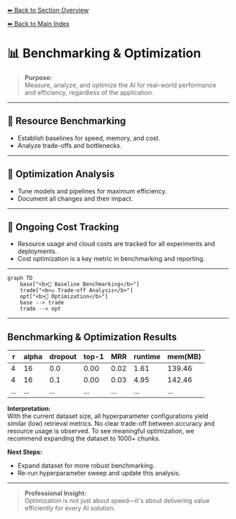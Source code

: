 [⬅ Back to Section Overview](README.md)

[⬅ Back to Main Index](../../../INDEX.md#core)

# 📊 Benchmarking & Optimization

> **Purpose:**  
> Measure, analyze, and optimize the AI for real-world performance and efficiency, regardless of the application.

---

## 📏 Resource Benchmarking

- Establish baselines for speed, memory, and cost.
- Analyze trade-offs and bottlenecks.

---

## 🚀 Optimization Analysis

- Tune models and pipelines for maximum efficiency.
- Document all changes and their impact.

---

## 💸 Ongoing Cost Tracking

- Resource usage and cloud costs are tracked for all experiments and deployments.
- Cost optimization is a key metric in benchmarking and reporting.

---

```mermaid
graph TD
    base["<b>📏 Baseline Benchmarking</b>"]
    trade["<b>⚖️ Trade-off Analysis</b>"]
    opt["<b>🚀 Optimization</b>"]
    base --> trade
    trade --> opt
```

---

## Benchmarking & Optimization Results

| r  | alpha | dropout | top-1 | MRR  | runtime | mem(MB) |
|----|-------|---------|-------|------|---------|---------|
| 4  | 16    | 0.0     | 0.00  | 0.02 | 1.61    | 139.46  |
| 4  | 16    | 0.1     | 0.00  | 0.03 | 4.95    | 142.46  |
| ...| ...   | ...     | ...   | ...  | ...     | ...     |

**Interpretation:**  
With the current dataset size, all hyperparameter configurations yield similar (low) retrieval metrics. No clear trade-off between accuracy and resource usage is observed. To see meaningful optimization, we recommend expanding the dataset to 1000+ chunks.

**Next Steps:**  
- Expand dataset for more robust benchmarking.
- Re-run hyperparameter sweep and update this analysis.

---

> **Professional Insight:**  
> Optimization is not just about speed—it's about delivering value efficiently for every AI solution.